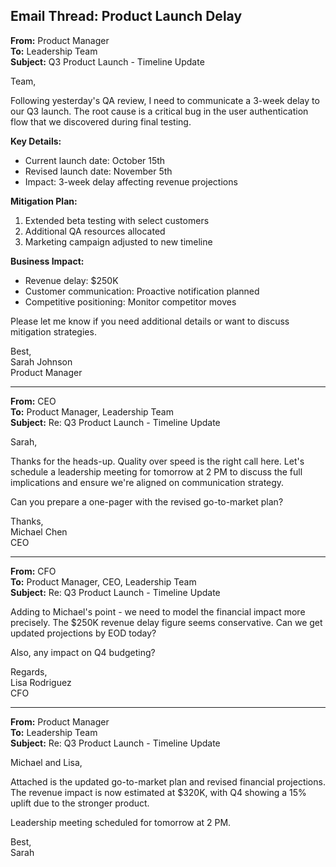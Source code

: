 ## Email Thread: Product Launch Delay

**From:** Product Manager  
**To:** Leadership Team  
**Subject:** Q3 Product Launch - Timeline Update  

Team,

Following yesterday's QA review, I need to communicate a 3-week delay to our Q3 launch. The root cause is a critical bug in the user authentication flow that we discovered during final testing.

**Key Details:**
- Current launch date: October 15th
- Revised launch date: November 5th
- Impact: 3-week delay affecting revenue projections

**Mitigation Plan:**
1. Extended beta testing with select customers
2. Additional QA resources allocated
3. Marketing campaign adjusted to new timeline

**Business Impact:**
- Revenue delay: $250K
- Customer communication: Proactive notification planned
- Competitive positioning: Monitor competitor moves

Please let me know if you need additional details or want to discuss mitigation strategies.

Best,  
Sarah Johnson  
Product Manager  

---

**From:** CEO  
**To:** Product Manager, Leadership Team  
**Subject:** Re: Q3 Product Launch - Timeline Update  

Sarah,

Thanks for the heads-up. Quality over speed is the right call here. Let's schedule a leadership meeting for tomorrow at 2 PM to discuss the full implications and ensure we're aligned on communication strategy.

Can you prepare a one-pager with the revised go-to-market plan?

Thanks,  
Michael Chen  
CEO  

---

**From:** CFO  
**To:** Product Manager, CEO, Leadership Team  
**Subject:** Re: Q3 Product Launch - Timeline Update  

Adding to Michael's point - we need to model the financial impact more precisely. The $250K revenue delay figure seems conservative. Can we get updated projections by EOD today?

Also, any impact on Q4 budgeting?

Regards,  
Lisa Rodriguez  
CFO  

---

**From:** Product Manager  
**To:** Leadership Team  
**Subject:** Re: Q3 Product Launch - Timeline Update  

Michael and Lisa,

Attached is the updated go-to-market plan and revised financial projections. The revenue impact is now estimated at $320K, with Q4 showing a 15% uplift due to the stronger product.

Leadership meeting scheduled for tomorrow at 2 PM.

Best,  
Sarah